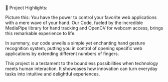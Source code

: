 🌟 Project Highlights:

Picture this: You have the power to control your favorite web applications with a mere wave of your hand. Our Code, fueled by the incredible MediaPipe library for hand tracking and OpenCV for webcam access, brings this remarkable experience to life.

In summary, our code unveils a simple yet enchanting hand gesture recognition system, putting you in control of opening specific web applications by extending different numbers of fingers.

This project is a testament to the boundless possibilities when technology meets human interaction. It showcases how innovation can turn everyday tasks into intuitive and delightful experiences.
